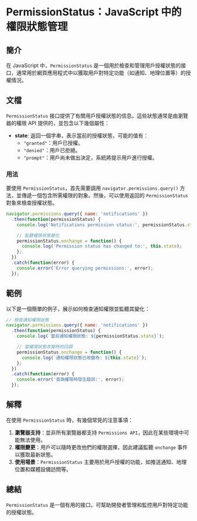 <!--
Meta Description: # PermissionStatus：JavaScript 中的權限狀態管理 ## 簡介 在 JavaScript 中，`PermissionStatus` 是一個用於檢查和管理用戶授權狀態的接口，通常用於網頁應用程式中以獲取用戶對特定功能（如通知、地理位置等）的授權情況。 ## 文檔 `Permi...
Meta Keywords: permissionstatus, error, function, console, state
-->

# PermissionStatus：JavaScript 中的權限狀態管理

## 簡介
在 JavaScript 中，`PermissionStatus` 是一個用於檢查和管理用戶授權狀態的接口，通常用於網頁應用程式中以獲取用戶對特定功能（如通知、地理位置等）的授權情況。

## 文檔
`PermissionStatus` 接口提供了有關用戶授權狀態的信息。這些狀態通常是由瀏覽器的權限 API 提供的，並包含以下幾個屬性：

- **state**: 返回一個字串，表示當前的授權狀態，可能的值有：
  - `"granted"`：用戶已授權。
  - `"denied"`：用戶已拒絕。
  - `"prompt"`：用戶尚未做出決定，系統將提示用戶進行授權。

### 用法
要使用 `PermissionStatus`，首先需要調用 `navigator.permissions.query()` 方法，並傳遞一個包含所需權限的對象。然後，可以使用返回的 `PermissionStatus` 對象來檢查授權狀態。

```javascript
navigator.permissions.query({ name: 'notifications' })
  .then(function(permissionStatus) {
    console.log('Notifications permission status:', permissionStatus.state);

    // 監聽權限狀態變化
    permissionStatus.onchange = function() {
      console.log('Permission status has changed to:', this.state);
    };
  })
  .catch(function(error) {
    console.error('Error querying permissions:', error);
  });
```

## 範例
以下是一個簡單的例子，展示如何檢查通知權限並監聽其變化：

```javascript
// 檢查通知權限狀態
navigator.permissions.query({ name: 'notifications' })
  .then(function(permissionStatus) {
    console.log(`當前通知權限狀態: ${permissionStatus.state}`);

    // 當權限狀態改變時的回調
    permissionStatus.onchange = function() {
      console.log(`通知權限狀態已改變為: ${this.state}`);
    };
  })
  .catch(function(error) {
    console.error('查詢權限時發生錯誤:', error);
  });
```

## 解釋
在使用 `PermissionStatus` 時，有幾個常見的注意事項：

1. **瀏覽器支持**：並非所有瀏覽器都支持 `Permissions API`，因此在某些環境中可能無法使用。
2. **權限變更**：用戶可以隨時更改他們的權限選擇，因此建議監聽 `onchange` 事件以獲取最新狀態。
3. **使用場景**：`PermissionStatus` 主要用於用戶授權的功能，如推送通知、地理位置和媒體設備訪問等。

## 總結
`PermissionStatus` 是一個有用的接口，可幫助開發者管理和監控用戶對特定功能的授權狀態。